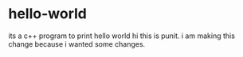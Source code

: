 # hello-world
its a c++ program to print hello world
hi this is punit.
i am making this change because i wanted some changes.
